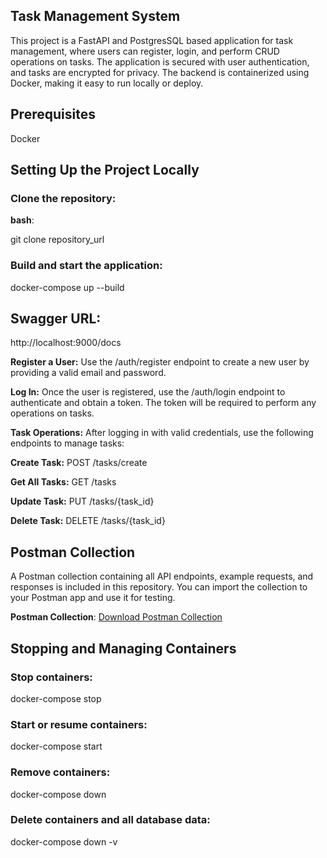 ## Task Management System
This project is a FastAPI and PostgresSQL based application for task management, where users can register, login, and perform CRUD operations on tasks.
The application is secured with user authentication, and tasks are encrypted for privacy. The backend is containerized using Docker, making it easy to run locally or deploy.

## Prerequisites

Docker

## Setting Up the Project Locally
### Clone the repository:

**bash**:

git clone repository_url

### Build and start the application:

docker-compose up --build

## Swagger URL:

http://localhost:9000/docs

**Register a User:** Use the /auth/register endpoint to create a new user by providing a valid email and password.

**Log In:** Once the user is registered, use the /auth/login endpoint to authenticate and obtain a token. The token will be required to perform any operations on tasks.

**Task Operations:** After logging in with valid credentials, use the following endpoints to manage tasks:

**Create Task:** POST /tasks/create

**Get All Tasks:** GET /tasks

**Update Task:** PUT /tasks/{task_id}

**Delete Task:** DELETE /tasks/{task_id}

## Postman Collection

A Postman collection containing all API endpoints, example requests, and responses is included in this repository. You can import the collection to your Postman app and use it for testing.

**Postman Collection**: [Download Postman Collection](./postman/TaskManagementAPI.postman_collection.json)


## Stopping and Managing Containers
### Stop containers:

docker-compose stop
### Start or resume containers:

docker-compose start
### Remove containers:

docker-compose down
### Delete containers and all database data:

docker-compose down -v
